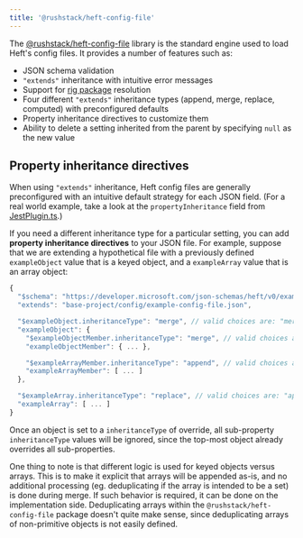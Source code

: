 ```yaml
---
title: '@rushstack/heft-config-file'
---
```


The [@rushstack/heft-config-file](https://github.com/microsoft/rushstack/tree/main/libraries/heft-config-file)
library is the standard engine used to load Heft's config files. It provides a number of features such as:

- JSON schema validation
- `"extends"` inheritance with intuitive error messages
- Support for [rig package](../intro/rig_packages.md) resolution
- Four different `"extends"` inheritance types (append, merge, replace, computed) with preconfigured defaults
- Property inheritance directives to customize them
- Ability to delete a setting inherited from the parent by specifying `null` as the new value

## Property inheritance directives

When using `"extends"` inheritance, Heft config files are generally preconfigured with an intuitive default
strategy for each JSON field. (For a real world example, take a look at the `propertyInheritance`
field from
[JestPlugin.ts](https://github.com/microsoft/rushstack/blob/9ffb14519dd42e5808e56bc2ea80c8734f5f2e5b/heft-plugins/heft-jest-plugin/src/JestPlugin.ts#L675).)

If you need a different inheritance type for a particular setting, you can add **property inheritance directives**
to your JSON file. For example, suppose that we are extending a hypothetical file with a previously defined
`exampleObject` value that is a keyed object, and a `exampleArray` value that is an array object:

```js
{
  "$schema": "https://developer.microsoft.com/json-schemas/heft/v0/example-config-file.schema.json",
  "extends": "base-project/config/example-config-file.json",

  "$exampleObject.inheritanceType": "merge", // valid choices are: "merge", "replace"
  "exampleObject": {
    "$exampleObjectMember.inheritanceType": "merge", // valid choices are: "merge", "replace"
    "exampleObjectMember": { ... },

    "$exampleArrayMember.inheritanceType": "append", // valid choices are: "append", "replace"
    "exampleArrayMember": [ ... ]
  },

  "$exampleArray.inheritanceType": "replace", // valid choices are: "append", "replace"
  "exampleArray": [ ... ]
}
```

Once an object is set to a `inheritanceType` of override, all sub-property `inheritanceType` values will be ignored,
since the top-most object already overrides all sub-properties.

One thing to note is that different logic is used for keyed objects versus arrays. This is to make it explicit
that arrays will be appended as-is, and no additional processing (eg. deduplicating if the array is intended
to be a set) is done during merge. If such behavior is required, it can be done on the implementation side.
Deduplicating arrays within the `@rushstack/heft-config-file` package doesn't quite make sense, since deduplicating
arrays of non-primitive objects is not easily defined.
